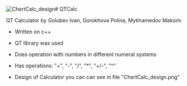![ChertCalc_design](https://github.com/GorokhovaPolina/QTCalc/assets/128795394/89510383-7227-4c34-9b5c-38c4ca839a7d)# QTCalc

QT Calculator by Golubev Ivan, Gorokhova Polina, Mykhamedov Maksim

- Written on c++
- QT library was used
- Does operation with numbers in different numeral systems
- Has operations: "+", "-", "/", "*", "+/-", "^"

- Design of Calculator you can can see in file "ChertCalc_design.png"
